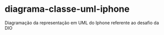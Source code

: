 # diagrama-classe-uml-iphone

Diagramação da representação em UML do Iphone referente ao desafio da DIO
